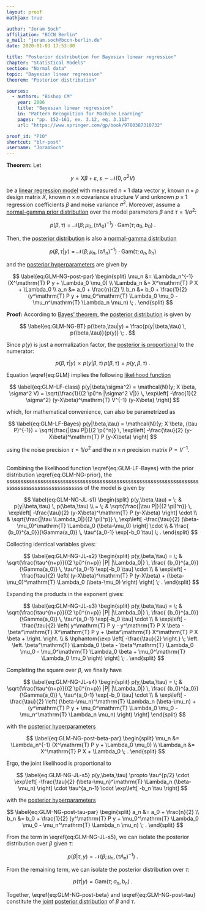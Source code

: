 ```yaml
---
layout: proof
mathjax: true

author: "Joram Soch"
affiliation: "BCCN Berlin"
e_mail: "joram.soch@bccn-berlin.de"
date: 2020-01-03 17:53:00

title: "Posterior distribution for Bayesian linear regression"
chapter: "Statistical Models"
section: "Normal data"
topic: "Bayesian linear regression"
theorem: "Posterior distribution"

sources:
  - authors: "Bishop CM"
    year: 2006
    title: "Bayesian linear regression"
    in: "Pattern Recognition for Machine Learning"
    pages: "pp. 152-161, ex. 3.12, eq. 3.113"
    url: "https://www.springer.com/gp/book/9780387310732"

proof_id: "P10"
shortcut: "blr-post"
username: "JoramSoch"
---
```



**Theorem:** Let

$$ \label{eq:GLM}
y = X \beta + \varepsilon, \; \varepsilon \sim \mathcal{N}(0, \sigma^2 V)
$$

be a [linear regression model](/D/mlr) with measured $n \times 1$ data vector $y$, known $n \times p$ design matrix $X$, known $n \times n$ covariance structure $V$ and unknown $p \times 1$ regression coefficients $\beta$ and noise variance $\sigma^2$.  Moreover, assume a [normal-gamma prior distribution](/P/blr-prior) over the model parameters $\beta$ and $\tau = 1/\sigma^2$:

$$ \label{eq:GLM-NG-prior}
p(\beta,\tau) = \mathcal{N}(\beta; \mu_0, (\tau \Lambda_0)^{-1}) \cdot \mathrm{Gam}(\tau; a_0, b_0) \; .
$$

Then, the [posterior distribution](/D/post) is also a [normal-gamma distribution](/D/ng)

$$ \label{eq:GLM-NG-post}
p(\beta,\tau|y) = \mathcal{N}(\beta; \mu_n, (\tau \Lambda_n)^{-1}) \cdot \mathrm{Gam}(\tau; a_n, b_n)
$$

and the [posterior hyperparameters](/D/post) are given by

$$ \label{eq:GLM-NG-post-par}
\begin{split}
\mu_n &= \Lambda_n^{-1} (X^\mathrm{T} P y + \Lambda_0 \mu_0) \\
\Lambda_n &= X^\mathrm{T} P X + \Lambda_0 \\
a_n &= a_0 + \frac{n}{2} \\
b_n &= b_0 + \frac{1}{2} (y^\mathrm{T} P y + \mu_0^\mathrm{T} \Lambda_0 \mu_0 - \mu_n^\mathrm{T} \Lambda_n \mu_n) \; .
\end{split}
$$


**Proof:** According to [Bayes' theorem](/P/bayes-th), the [posterior distribution](/D/post) is given by

$$ \label{eq:GLM-NG-BT}
p(\beta,\tau|y) = \frac{p(y|\beta,\tau) \, p(\beta,\tau)}{p(y)} \; .
$$

Since $p(y)$ is just a normalization factor, the [posterior is proportional](/P/post-jl) to the numerator:

$$ \label{eq:GLM-NG-post-JL}
p(\beta,\tau|y) \propto p(y|\beta,\tau) \, p(\beta,\tau) = p(y,\beta,\tau) \; .
$$

Equation \eqref{eq:GLM} implies the following [likelihood function](/D/lf)

$$ \label{eq:GLM-LF-class}
p(y|\beta,\sigma^2) = \mathcal{N}(y; X \beta, \sigma^2 V) = \sqrt{\frac{1}{(2 \pi)^n |\sigma^2 V|}} \, \exp\left[ -\frac{1}{2 \sigma^2} (y-X\beta)^\mathrm{T} V^{-1} (y-X\beta) \right]
$$

which, for mathematical convenience, can also be parametrized as

$$ \label{eq:GLM-LF-Bayes}
p(y|\beta,\tau) = \mathcal{N}(y; X \beta, (\tau P)^{-1}) = \sqrt{\frac{|\tau P|}{(2 \pi)^n}} \, \exp\left[ -\frac{\tau}{2} (y-X\beta)^\mathrm{T} P (y-X\beta) \right]
$$

using the noise precision $\tau = 1/\sigma^2$ and the $n \times n$ precision matrix $P = V^{-1}$.

<br>
Combining the likelihood function \eqref{eq:GLM-LF-Bayes} with the prior distribution \eqref{eq:GLM-NG-prior}, the sssssssssssssssssssssssssssssssssssssssssssssssssssssssssssssssssssssssssssssssssssssssssssssss of the model is given by

$$ \label{eq:GLM-NG-JL-s1}
\begin{split}
p(y,\beta,\tau) = \; & p(y|\beta,\tau) \, p(\beta,\tau) \\
= \; & \sqrt{\frac{|\tau P|}{(2 \pi)^n}} \, \exp\left[ -\frac{\tau}{2} (y-X\beta)^\mathrm{T} P (y-X\beta) \right] \cdot \\
& \sqrt{\frac{|\tau \Lambda_0|}{(2 \pi)^p}} \, \exp\left[ -\frac{\tau}{2} (\beta-\mu_0)^\mathrm{T} \Lambda_0 (\beta-\mu_0) \right] \cdot \\
& \frac{ {b_0}^{a_0}}{\Gamma(a_0)} \, \tau^{a_0-1} \exp[-b_0 \tau] \; .
\end{split}
$$

Collecting identical variables gives:

$$ \label{eq:GLM-NG-JL-s2}
\begin{split}
p(y,\beta,\tau) = \; & \sqrt{\frac{\tau^{n+p}}{(2 \pi)^{n+p}} |P| |\Lambda_0|} \, \frac{ {b_0}^{a_0}}{\Gamma(a_0)} \, \tau^{a_0-1} \exp[-b_0 \tau] \cdot \\
& \exp\left[ -\frac{\tau}{2} \left( (y-X\beta)^\mathrm{T} P (y-X\beta) + (\beta-\mu_0)^\mathrm{T} \Lambda_0 (\beta-\mu_0) \right) \right] \; .
\end{split}
$$

Expanding the products in the exponent gives:

$$ \label{eq:GLM-NG-JL-s3}
\begin{split}
p(y,\beta,\tau) = \; & \sqrt{\frac{\tau^{n+p}}{(2 \pi)^{n+p}} |P| |\Lambda_0|} \, \frac{ {b_0}^{a_0}}{\Gamma(a_0)} \, \tau^{a_0-1} \exp[-b_0 \tau] \cdot \\
& \exp\left[ -\frac{\tau}{2} \left( y^\mathrm{T} P y - y^\mathrm{T} P X \beta - \beta^\mathrm{T} X^\mathrm{T} P y + \beta^\mathrm{T} X^\mathrm{T} P X \beta + \right. \right. \\
& \hphantom{\exp \left[ -\frac{\tau}{2} \right.} \; \left. \left. \beta^\mathrm{T} \Lambda_0 \beta - \beta^\mathrm{T} \Lambda_0 \mu_0 - \mu_0^\mathrm{T} \Lambda_0 \beta + \mu_0^\mathrm{T} \Lambda_0 \mu_0 \right) \right] \; .
\end{split}
$$

Completing the square over $\beta$, we finally have

$$ \label{eq:GLM-NG-JL-s4}
\begin{split}
p(y,\beta,\tau) = \; & \sqrt{\frac{\tau^{n+p}}{(2 \pi)^{n+p}} |P| |\Lambda_0|} \, \frac{ {b_0}^{a_0}}{\Gamma(a_0)} \, \tau^{a_0-1} \exp[-b_0 \tau] \cdot \\
& \exp\left[ -\frac{\tau}{2} \left( (\beta-\mu_n)^\mathrm{T} \Lambda_n (\beta-\mu_n) + (y^\mathrm{T} P y + \mu_0^\mathrm{T} \Lambda_0 \mu_0 - \mu_n^\mathrm{T} \Lambda_n \mu_n) \right) \right]
\end{split}
$$

with the [posterior hyperparameters](/D/post)

$$ \label{eq:GLM-NG-post-beta-par}
\begin{split}
\mu_n &= \Lambda_n^{-1} (X^\mathrm{T} P y + \Lambda_0 \mu_0) \\
\Lambda_n &= X^\mathrm{T} P X + \Lambda_0 \; .
\end{split}
$$

Ergo, the joint likelihood is proportional to

$$ \label{eq:GLM-NG-JL-s5}
p(y,\beta,\tau) \propto \tau^{p/2} \cdot \exp\left[ -\frac{\tau}{2} (\beta-\mu_n)^\mathrm{T} \Lambda_n (\beta-\mu_n) \right] \cdot \tau^{a_n-1} \cdot \exp\left[ -b_n \tau \right]
$$

with the [posterior hyperparameters](/D/post)

$$ \label{eq:GLM-NG-post-tau-par}
\begin{split}
a_n &= a_0 + \frac{n}{2} \\
b_n &= b_0 + \frac{1}{2} (y^\mathrm{T} P y + \mu_0^\mathrm{T} \Lambda_0 \mu_0 - \mu_n^\mathrm{T} \Lambda_n \mu_n) \; .
\end{split}
$$

From the term in \eqref{eq:GLM-NG-JL-s5}, we can isolate the posterior distribution over $\beta$ given $\tau$:

$$ \label{eq:GLM-NG-post-beta}
p(\beta|\tau,y) = \mathcal{N}(\beta; \mu_n, (\tau \Lambda_n)^{-1}) \; .
$$

From the remaining term, we can isolate the posterior distribution over $\tau$:

$$ \label{eq:GLM-NG-post-tau}
p(\tau|y) = \mathrm{Gam}(\tau; a_n, b_n) \; .
$$

Together, \eqref{eq:GLM-NG-post-beta} and \eqref{eq:GLM-NG-post-tau} constitute the [joint](/D/prob-joint) [posterior distribution](/D/post) of $\beta$ and $\tau$.